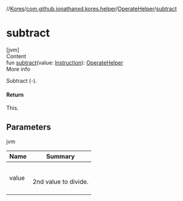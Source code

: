//[Kores](../../index.md)/[com.github.jonathanxd.kores.helper](../index.md)/[OperateHelper](index.md)/[subtract](subtract.md)



# subtract  
[jvm]  
Content  
fun [subtract](subtract.md)(value: [Instruction](../../com.github.jonathanxd.kores/-instruction/index.md)): [OperateHelper](index.md)  
More info  


Subtract (-).



#### Return  


This.



## Parameters  
  
jvm  
  
|  Name|  Summary| 
|---|---|
| <a name="com.github.jonathanxd.kores.helper/OperateHelper/subtract/#com.github.jonathanxd.kores.Instruction/PointingToDeclaration/"></a>value| <a name="com.github.jonathanxd.kores.helper/OperateHelper/subtract/#com.github.jonathanxd.kores.Instruction/PointingToDeclaration/"></a><br><br>2nd value to divide.<br><br>
  
  




